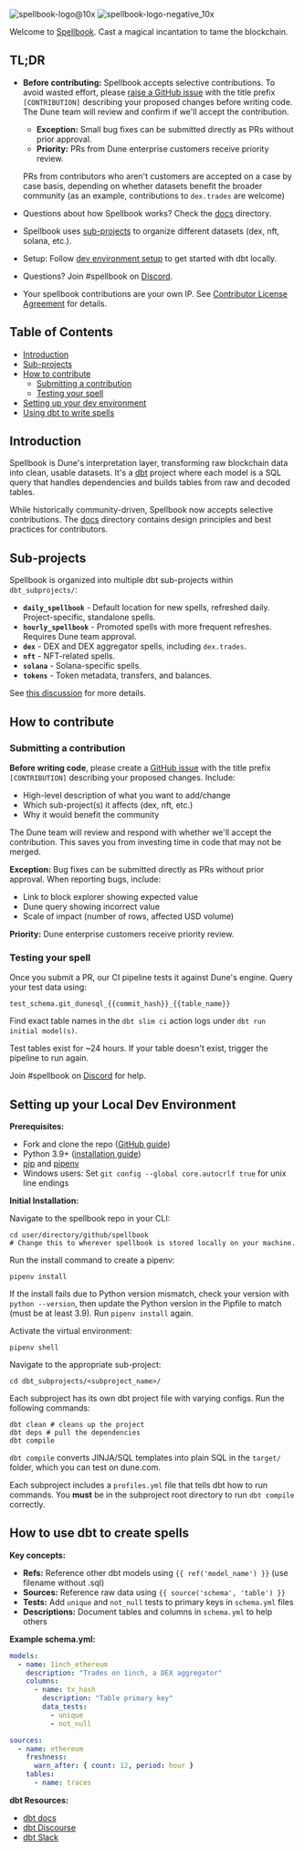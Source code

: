 ![spellbook-logo@10x](https://user-images.githubusercontent.com/2520869/200791687-76f1bc4f-05d0-4384-a753-e3b5da0e7a4a.png#gh-light-mode-only)
![spellbook-logo-negative_10x](https://user-images.githubusercontent.com/2520869/200865128-426354af-8059-494d-83f7-46947aae271c.png#gh-dark-mode-only)

Welcome to [Spellbook](https://youtu.be/o7p0BNt7NHs). Cast a magical incantation to tame the blockchain.

## TL;DR

- **Before contributing:** Spellbook accepts selective contributions. To avoid wasted effort, please [raise a GitHub issue](#submitting-a-contribution) with the title prefix `[CONTRIBUTION]` describing your proposed changes before writing code. The Dune team will review and confirm if we'll accept the contribution.
  - **Exception:** Small bug fixes can be submitted directly as PRs without prior approval.
  - **Priority:** PRs from Dune enterprise customers receive priority review. 
  
  PRs from contributors who aren't customers are accepted on a case by case basis, depending on whether datasets benefit the broader community (as an example, contributions to `dex.trades` are welcome)

- Questions about how Spellbook works? Check the [docs](docs/) directory.
- Spellbook uses [sub-projects](#sub-projects) to organize different datasets (dex, nft, solana, etc.).
- Setup: Follow [dev environment setup](#setting-up-your-local-dev-environment) to get started with dbt locally.
- Questions? Join #spellbook on [Discord](https://discord.com/channels/757637422384283659/999683200563564655).
- Your spellbook contributions are your own IP. See [Contributor License Agreement](CLA.md) for details.

## Table of Contents

- [Introduction](#introduction)
- [Sub-projects](#sub-projects)
- [How to contribute](#how-to-contribute)
  - [Submitting a contribution](#submitting-a-contribution)
  - [Testing your spell](#testing-your-spell)
- [Setting up your dev environment](#setting-up-your-local-dev-environment)
- [Using dbt to write spells](#how-to-use-dbt-to-create-spells)
        
## Introduction

Spellbook is Dune's interpretation layer, transforming raw blockchain data into clean, usable datasets. It's a [dbt](https://docs.getdbt.com/docs/introduction) project where each model is a SQL query that handles dependencies and builds tables from raw and decoded tables.

While historically community-driven, Spellbook now accepts selective contributions. The [docs](docs/) directory contains design principles and best practices for contributors.

## Sub-projects

Spellbook is organized into multiple dbt sub-projects within `dbt_subprojects/`:

- **`daily_spellbook`** - Default location for new spells, refreshed daily. Project-specific, standalone spells.
- **`hourly_spellbook`** - Promoted spells with more frequent refreshes. Requires Dune team approval.
- **`dex`** - DEX and DEX aggregator spells, including `dex.trades`.
- **`nft`** - NFT-related spells.
- **`solana`** - Solana-specific spells.
- **`tokens`** - Token metadata, transfers, and balances.

See [this discussion](https://github.com/duneanalytics/spellbook/discussions/6037) for more details.

## How to contribute

### Submitting a contribution

**Before writing code**, please create a [GitHub issue](https://github.com/duneanalytics/spellbook/issues) with the title prefix `[CONTRIBUTION]` describing your proposed changes. Include:
- High-level description of what you want to add/change
- Which sub-project(s) it affects (dex, nft, etc.)
- Why it would benefit the community

The Dune team will review and respond with whether we'll accept the contribution. This saves you from investing time in code that may not be merged.

**Exception:** Bug fixes can be submitted directly as PRs without prior approval. When reporting bugs, include:
- Link to block explorer showing expected value
- Dune query showing incorrect value
- Scale of impact (number of rows, affected USD volume)

**Priority:** Dune enterprise customers receive priority review.

### Testing your spell

Once you submit a PR, our CI pipeline tests it against Dune's engine. Query your test data using:

`test_schema.git_dunesql_{{commit_hash}}_{{table_name}}`

Find exact table names in the `dbt slim ci` action logs under `dbt run initial model(s)`. 

Test tables exist for ~24 hours. If your table doesn't exist, trigger the pipeline to run again.

Join #spellbook on [Discord](https://discord.com/invite/ErrzwBz) for help.

## Setting up your Local Dev Environment

**Prerequisites:**
- Fork and clone the repo ([GitHub guide](https://docs.github.com/en/get-started/quickstart/contributing-to-projects))
- Python 3.9+ ([installation guide](https://docs.python-guide.org/starting/installation/))
- [pip](https://pip.pypa.io/en/stable/installation/) and [pipenv](https://pypi.org/project/pipenv/)
- Windows users: Set `git config --global core.autocrlf true` for unix line endings

**Initial Installation:**

Navigate to the spellbook repo in your CLI:

```console
cd user/directory/github/spellbook
# Change this to wherever spellbook is stored locally on your machine.
```

Run the install command to create a pipenv:

```console
pipenv install
```

If the install fails due to Python version mismatch, check your version with `python --version`, then update the Python version in the Pipfile to match (must be at least 3.9). Run `pipenv install` again.

Activate the virtual environment:

```console
pipenv shell
```

Navigate to the appropriate sub-project:

```console
cd dbt_subprojects/<subproject_name>/
```

Each subproject has its own dbt project file with varying configs. Run the following commands:

```console
dbt clean # cleans up the project
dbt deps # pull the dependencies
dbt compile
```

`dbt compile` converts JINJA/SQL templates into plain SQL in the `target/` folder, which you can test on dune.com.

Each subproject includes a `profiles.yml` file that tells dbt how to run commands. You **must** be in the subproject root directory to run `dbt compile` correctly.

## How to use dbt to create spells

**Key concepts:**

- **Refs:** Reference other dbt models using `{{ ref('model_name') }}` (use filename without .sql)
- **Sources:** Reference raw data using `{{ source('schema', 'table') }}`
- **Tests:** Add `unique` and `not_null` tests to primary keys in `schema.yml` files
- **Descriptions:** Document tables and columns in `schema.yml` to help others

**Example schema.yml:**

```yaml
models:
  - name: 1inch_ethereum
    description: "Trades on 1inch, a DEX aggregator"
    columns:
      - name: tx_hash
        description: "Table primary key"
        data_tests:
          - unique
          - not_null

sources:
  - name: ethereum
    freshness:
      warn_after: { count: 12, period: hour }
    tables:
      - name: traces
```
**dbt Resources:**
- [dbt docs](https://docs.getdbt.com/docs/introduction)
- [dbt Discourse](https://discourse.getdbt.com/)
- [dbt Slack](https://getdbt.com/community/join-the-community/)
